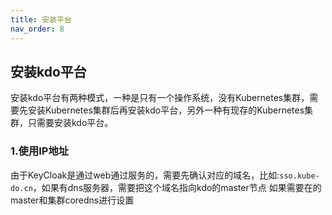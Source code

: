 ```yaml
---
title: 安装平台
nav_order: 8
---
```




## 安装kdo平台
安装kdo平台有两种模式，一种是只有一个操作系统，没有Kubernetes集群，需要先安装Kubernetes集群后再安装kdo平台，另外一种有现存的Kubernetes集群，只需要安装kdo平台。



### 1.使用IP地址

由于KeyCloak是通过web通过服务的，需要先确认对应的域名，比如:`sso.kube-do.cn`，如果有dns服务器，需要把这个域名指向kdo的master节点
如果需要在的master和集群coredns进行设置

